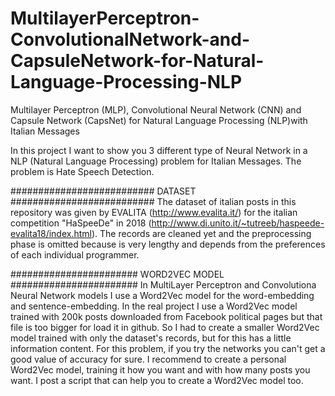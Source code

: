 # MultilayerPerceptron-ConvolutionalNetwork-and-CapsuleNetwork-for-Natural-Language-Processing-NLP
Multilayer Perceptron (MLP), Convolutional Neural Network (CNN) and Capsule Network (CapsNet) for Natural Language Processing (NLP)with Italian Messages

In this project I want to show you 3 different type of Neural Network in a NLP (Natural Language Processing) problem for Italian Messages. The problem is Hate Speech Detection.

########################## DATASET ##########################
The dataset of italian posts in this repository was given by EVALITA (http://www.evalita.it/) for the italian competition "HaSpeeDe" in 2018 (http://www.di.unito.it/~tutreeb/haspeede-evalita18/index.html).
The records are cleaned yet and the preprocessing phase is omitted because is very lengthy and depends from the preferences of each individual programmer.


####################### WORD2VEC MODEL #######################
In MultiLayer Perceptron and Convolutiona Neural Network models I use a Word2Vec model for the word-embedding and sentence-embedding.
In the real project I use a Word2Vec model trained with 200k posts downloaded from Facebook political pages but that file is too bigger for load it in github.
So I had to create a smaller Word2Vec model trained with only the dataset's records, but for this has a little information content. For this problem, if you try the networks you can't get a good value of accuracy for sure.
I recommend to create a personal Word2Vec model, training it how you want and with how many posts you want.
I post a script that can help you to create a Word2Vec model too.
